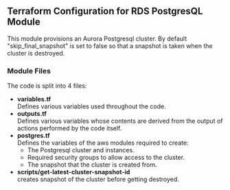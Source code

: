## Terraform Configuration for RDS PostgresQL Module
This module provisions an Aurora Postgresql cluster. By default "skip_final_snapshot" is set to false so that a snapshot is taken when the cluster is destroyed.

### Module Files
The code is split into 4 files:
* **variables.tf**</br>
  Defines various variables used throughout the code.
* **outputs.tf**</br>
  Defines various variables whose contents are derived from the output of actions performed by the code itself.
* **postgres.tf**</br>
  Defines the variables of the aws modules required to create:
  * The Postgresql cluster and instances.
  * Required security groups to allow access to the cluster.
  * The snapshot that the cluster is created from.
* **scripts/get-latest-cluster-snapshot-id**</br>
  creates snapshot of the cluster before getting destroyed.

